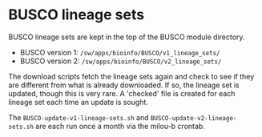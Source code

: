 BUSCO lineage sets
==================

BUSCO lineage sets are kept in the top of the BUSCO module directory. 

* BUSCO version 1: `/sw/apps/bioinfo/BUSCO/v1_lineage_sets/`
* BUSCO version 2: `/sw/apps/bioinfo/BUSCO/v2_lineage_sets/`

The download scripts fetch the lineage sets again and check to see if they are
different from what is already downloaded.  If so, the lineage set is updated,
though this is very rare.  A 'checked' file is created for each lineage set
each time an update is sought.

The `BUSCO-update-v1-lineage-sets.sh` and `BUSCO-update-v2-lineage-sets.sh` are
each run once a month via the milou-b crontab.

